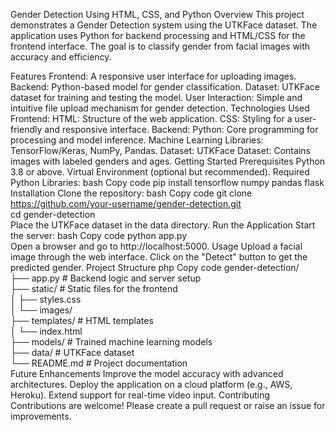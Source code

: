 Gender Detection Using HTML, CSS, and Python
Overview
This project demonstrates a Gender Detection system using the UTKFace dataset. The application uses Python for backend processing and HTML/CSS for the frontend interface. The goal is to classify gender from facial images with accuracy and efficiency.

Features
Frontend: A responsive user interface for uploading images.
Backend: Python-based model for gender classification.
Dataset: UTKFace dataset for training and testing the model.
User Interaction: Simple and intuitive file upload mechanism for gender detection.
Technologies Used
Frontend:
HTML: Structure of the web application.
CSS: Styling for a user-friendly and responsive interface.
Backend:
Python: Core programming for processing and model inference.
Machine Learning Libraries: TensorFlow/Keras, NumPy, Pandas.
Dataset:
UTKFace Dataset: Contains images with labeled genders and ages.
Getting Started
Prerequisites
Python 3.8 or above.
Virtual Environment (optional but recommended).
Required Python Libraries:
bash
Copy code
pip install tensorflow numpy pandas flask  
Installation
Clone the repository:
bash
Copy code
git clone https://github.com/your-username/gender-detection.git  
cd gender-detection  
Place the UTKFace dataset in the data directory.
Run the Application
Start the server:
bash
Copy code
python app.py  
Open a browser and go to http://localhost:5000.
Usage
Upload a facial image through the web interface.
Click on the "Detect" button to get the predicted gender.
Project Structure
php
Copy code
gender-detection/  
├── app.py                # Backend logic and server setup  
├── static/               # Static files for the frontend  
│   ├── styles.css  
│   └── images/  
├── templates/            # HTML templates  
│   └── index.html  
├── models/               # Trained machine learning models  
├── data/                 # UTKFace dataset  
└── README.md             # Project documentation  
Future Enhancements
Improve the model accuracy with advanced architectures.
Deploy the application on a cloud platform (e.g., AWS, Heroku).
Extend support for real-time video input.
Contributing
Contributions are welcome! Please create a pull request or raise an issue for improvements.